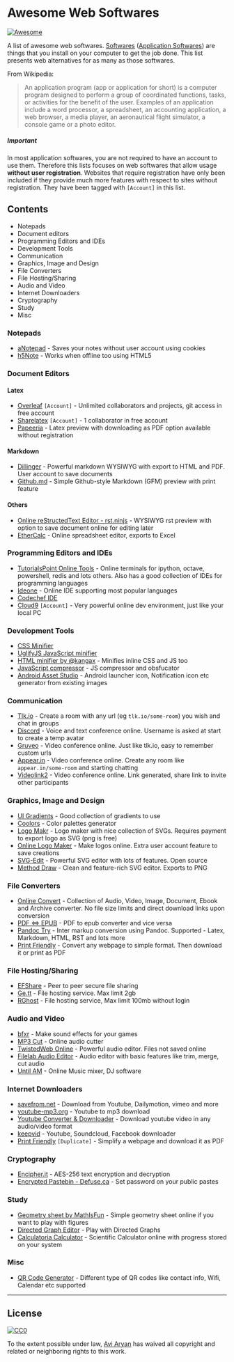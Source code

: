 # Awesome Web Softwares

[![Awesome](https://cdn.rawgit.com/sindresorhus/awesome/d7305f38d29fed78fa85652e3a63e154dd8e8829/media/badge.svg)](https://github.com/sindresorhus/awesome)

A list of awesome web softwares. 
[Softwares](https://en.wikipedia.org/wiki/Outline_of_software) ([Application Softwares](https://en.wikipedia.org/wiki/Application_software)) are things that you install on your computer to get the job done. This list presents web alternatives for as many as those softwares. 

From Wikipedia:

> An application program (app or application for short) is a computer program designed to perform a group of coordinated functions, tasks, or activities for the benefit of the user. Examples of an application include a word processor, a spreadsheet, an accounting application, a web browser, a media player, an aeronautical flight simulator, a console game or a photo editor.

##### Important

In most application softwares, you are not required to have an account to use them. Therefore this lists focuses on web softwares that allow usage **without user registration**.
Websites that require registration have only been included if they provide much more features with respect to sites without registration.
They have been tagged with `[Account]` in this list. 


## Contents

* Notepads
* Document editors
* Programming Editors and IDEs
* Development Tools
* Communication
* Graphics, Image and Design
* File Converters
* File Hosting/Sharing
* Audio and Video
* Internet Downloaders
* Cryptography
* Study
* Misc


### Notepads

* [aNotepad](https://anotepad.com/) - Saves your notes without user account using cookies
* [h5Note](http://h5note.com/) - Works when offline too using HTML5


### Document Editors

#### Latex

* [Overleaf](https://www.overleaf.com/) `[Account]` - Unlimited collaborators and projects, git access in free account 
* [Sharelatex](http://sharelatex.com/) `[Account]` - 1 collaborator in free account
* [Papeeria](https://papeeria.com/) - Latex preview with downloading as PDF option available without registration

#### Markdown

* [Dillinger](http://dillinger.io/) - Powerful markdown WYSIWYG with export to HTML and PDF. User account to save documents
* [Github.md](http://aviaryan.in/javascripts/github.md/) - Simple Github-style Markdown (GFM) preview with print feature

#### Others

* [Online reStructedText Editor - rst.ninjs](http://rst.ninjs.org/) - WYSIWYG rst preview with option to save document online for editing later
* [EtherCalc](https://ethercalc.net/) - Online spreadsheet editor, exports to Excel



### Programming Editors and IDEs

* [TutorialsPoint Online Tools](https://www.tutorialspoint.com/codingground.htm) - Online terminals for ipython, octave, 
powershell, redis and lots others. Also has a good collection of IDEs for programming languages
* [Ideone](http://ideone.com/) - Online IDE supporting most popular languages
* [Codechef IDE](https://www.codechef.com/ide)
* [Cloud9](https://c9.io/) `[Account]`  - Very powerful online dev environment, just like your local PC


### Development Tools

* [CSS Minifier](http://cssminifier.com/)
* [UglifyJS JavaScript minifier](https://skalman.github.io/UglifyJS-online/)
* [HTML minifier by @kangax](https://kangax.github.io/html-minifier/) - Minifies inline CSS and JS too
* [JavaScript compressor](http://javascriptcompressor.com/) - JS compressor and obsfucator
* [Android Asset Studio](https://romannurik.github.io/AndroidAssetStudio/) - Android launcher icon, Notification icon etc generator from existing images


### Communication

* [Tlk.io](http://tlk.io/) - Create a room with any url (eg `tlk.io/some-room`) you wish and chat in groups
* [Discord](https://discordapp.com/) - Voice and text conference online. Username is asked at start to create a temp avatar
* [Gruveo](https://www.gruveo.com/) - Video conference online. Just like tlk.io, easy to remember custom urls
* [Appear.in](https://appear.in/) - Video conference online. Create any room like `appear.in/some-room` and starting chatting
* [Videolink2](https://videolink2.me/start) - Video conference online. Link generated, share link to invite other participants


### Graphics, Image and Design

* [UI Gradients](http://uigradients.com/) - Good collection of gradients to use
* [Coolors](https://coolors.co/) - Color palettes generator
* [Logo Makr](https://logomakr.com/) - Logo maker with nice collection of SVGs. Requires payment to export logo as SVG (png is free)
* [Online Logo Maker](http://www.onlinelogomaker.com/) - Make logos online. Extra user account feature to save creations
* [SVG-Edit](https://svg-edit.github.io/svgedit/releases/svg-edit-2.8.1/svg-editor.html) - Powerful SVG editor with lots of features. Open source
* [Method Draw](http://editor.method.ac/) - Clean and feature-rich SVG editor. Exports to PNG


### File Converters

* [Online Convert](http://www.online-convert.com/) - Collection of Audio, Video, Image, Document, Ebook and Archive converter. No file size limits and direct download links 
upon conversion
* [PDF <=> EPUB](http://pdfepub.com/) - PDF to epub converter and vice versa
* [Pandoc Try](https://pandoc.org/try/) - Inter markup conversion using Pandoc. Supported - Latex, Markdown, HTML, RST and lots more
* [Print Friendly](https://www.printfriendly.com/) - Convert any webpage to simple format. Then download it or print as PDF


### File Hosting/Sharing

* [EFShare](http://efshare.com/) - Peer to peer secure file sharing
* [Ge.tt](http://ge.tt/) - File hosting service. Max limit 2gb
* [RGhost](http://rgho.st/) - File hosting service, Max limit 100mb without login


### Audio and Video

* [bfxr](http://www.bfxr.net/) - Make sound effects for your games
* [MP3 Cut](http://mp3cut.net/) - Online audio cutter
* [TwistedWeb Online](https://twistedwave.com/online/) - Powerful audio editor. Files not saved online
* [Filelab Audio Editor](http://www.filelab.com/audio-editor) - Audio editor with basic features like trim, merge, cut audio
* [Until AM](http://mix.until.am/) - Online Music mixer, DJ software


### Internet Downloaders

* [savefrom.net](http://en.savefrom.net/) - Download from Youtube, Dailymotion, vimeo and more
* [youtube-mp3.org](http://www.youtube-mp3.org/) - Youtube to mp3 download
* [Youtube Converter & Downloader](https://www.onlinevideoconverter.com/video-converter) - Download youtube video in any audio/video format
* [keepvid](http://keepvid.com/) - Youtube, Soundcloud, Facebook downloader
* [Print Friendly](https://www.printfriendly.com/) `[Duplicate]` - Simplify a webpage and download it as PDF


### Cryptography

* [Encipher.it](https://encipher.it/) - AES-256 text encryption and decryption
* [Encrypted Pastebin - Defuse.ca](https://defuse.ca/pastebin.htm) - Set password on your public pastes


### Study

* [Geometry sheet by MathIsFun](https://www.mathsisfun.com/geometry/drawing.html) - Simple geometry sheet online if you want to play with figures
* [Directed Graph Editor](http://bl.ocks.org/rkirsling/5001347) - Play with Directed Graphs
* [Calculatoria Calculator](http://www.calculatoria.com/) - Scientific Calculator online with progress stored on your system


### Misc

* [QR Code Generator](http://zxing.appspot.com/generator/) - Different type of QR codes like contact info, Wifi, Calendar etc supported


-----

## License

[![CC0](http://mirrors.creativecommons.org/presskit/buttons/88x31/svg/cc-zero.svg)](https://creativecommons.org/publicdomain/zero/1.0/)

To the extent possible under law, [Avi Aryan](http://aviaryan.in) has waived all copyright and related or neighboring rights to this work.
